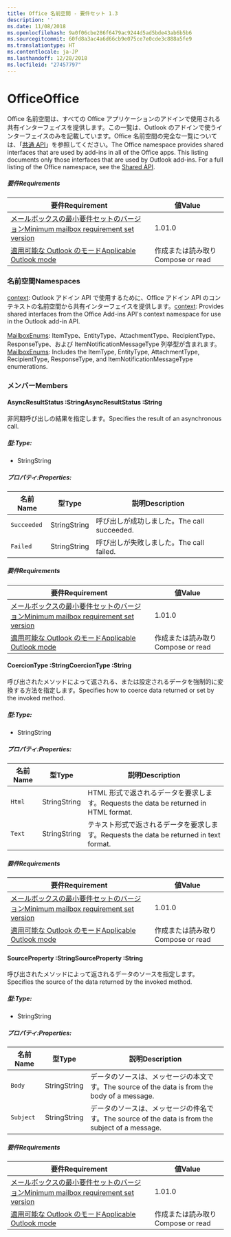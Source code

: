 ```yaml
---
title: Office 名前空間 - 要件セット 1.3
description: ''
ms.date: 11/08/2018
ms.openlocfilehash: 9a0f06cbe286f6479ac9244d5ad5bde43ab6b5b6
ms.sourcegitcommit: 60fd8a3ac4a6d66cb9e075ce7e0cde3c888a5fe9
ms.translationtype: HT
ms.contentlocale: ja-JP
ms.lasthandoff: 12/28/2018
ms.locfileid: "27457797"
---
```

# <a name="office"></a><span data-ttu-id="41537-102">Office</span><span class="sxs-lookup"><span data-stu-id="41537-102">Office</span></span>

<span data-ttu-id="41537-p101">Office 名前空間は、すべての Office アプリケーションのアドインで使用される共有インターフェイスを提供します。この一覧は、Outlook のアドインで使うインターフェイスのみを記載しています。Office 名前空間の完全な一覧については、「[共通 API](/javascript/api/office)」を参照してください。</span><span class="sxs-lookup"><span data-stu-id="41537-p101">The Office namespace provides shared interfaces that are used by add-ins in all of the Office apps. This listing documents only those interfaces that are used by Outlook add-ins. For a full listing of the Office namespace, see the [Shared API](/javascript/api/office).</span></span>

##### <a name="requirements"></a><span data-ttu-id="41537-105">要件</span><span class="sxs-lookup"><span data-stu-id="41537-105">Requirements</span></span>

|<span data-ttu-id="41537-106">要件</span><span class="sxs-lookup"><span data-stu-id="41537-106">Requirement</span></span>| <span data-ttu-id="41537-107">値</span><span class="sxs-lookup"><span data-stu-id="41537-107">Value</span></span>|
|---|---|
|[<span data-ttu-id="41537-108">メールボックスの最小要件セットのバージョン</span><span class="sxs-lookup"><span data-stu-id="41537-108">Minimum mailbox requirement set version</span></span>](/office/dev/add-ins/reference/requirement-sets/outlook-api-requirement-sets)| <span data-ttu-id="41537-109">1.0</span><span class="sxs-lookup"><span data-stu-id="41537-109">1.0</span></span>|
|[<span data-ttu-id="41537-110">適用可能な Outlook のモード</span><span class="sxs-lookup"><span data-stu-id="41537-110">Applicable Outlook mode</span></span>](https://docs.microsoft.com/outlook/add-ins/#extension-points)| <span data-ttu-id="41537-111">作成または読み取り</span><span class="sxs-lookup"><span data-stu-id="41537-111">Compose or read</span></span>|

### <a name="namespaces"></a><span data-ttu-id="41537-112">名前空間</span><span class="sxs-lookup"><span data-stu-id="41537-112">Namespaces</span></span>

<span data-ttu-id="41537-113">[context](office.context.md): Outlook アドイン API で使用するために、Office アドイン API のコンテキストの名前空間から共有インターフェイスを提供します。</span><span class="sxs-lookup"><span data-stu-id="41537-113">[context](office.context.md): Provides shared interfaces from the Office Add-ins API's context namespace for use in the Outlook add-in API.</span></span>

<span data-ttu-id="41537-114">[MailboxEnums](/javascript/api/outlook/office.mailboxenums.attachmenttype): ItemType、EntityType、AttachmentType、RecipientType、ResponseType、および ItemNotificationMessageType 列挙型が含まれます。</span><span class="sxs-lookup"><span data-stu-id="41537-114">[MailboxEnums](/javascript/api/outlook/office.mailboxenums.attachmenttype): Includes the ItemType, EntityType, AttachmentType, RecipientType, ResponseType, and ItemNotificationMessageType enumerations.</span></span>

### <a name="members"></a><span data-ttu-id="41537-115">メンバー</span><span class="sxs-lookup"><span data-stu-id="41537-115">Members</span></span>

####  <a name="asyncresultstatus-string"></a><span data-ttu-id="41537-116">AsyncResultStatus :String</span><span class="sxs-lookup"><span data-stu-id="41537-116">AsyncResultStatus :String</span></span>

<span data-ttu-id="41537-117">非同期呼び出しの結果を指定します。</span><span class="sxs-lookup"><span data-stu-id="41537-117">Specifies the result of an asynchronous call.</span></span>

##### <a name="type"></a><span data-ttu-id="41537-118">型:</span><span class="sxs-lookup"><span data-stu-id="41537-118">Type:</span></span>

*   <span data-ttu-id="41537-119">String</span><span class="sxs-lookup"><span data-stu-id="41537-119">String</span></span>

##### <a name="properties"></a><span data-ttu-id="41537-120">プロパティ:</span><span class="sxs-lookup"><span data-stu-id="41537-120">Properties:</span></span>

|<span data-ttu-id="41537-121">名前</span><span class="sxs-lookup"><span data-stu-id="41537-121">Name</span></span>| <span data-ttu-id="41537-122">型</span><span class="sxs-lookup"><span data-stu-id="41537-122">Type</span></span>| <span data-ttu-id="41537-123">説明</span><span class="sxs-lookup"><span data-stu-id="41537-123">Description</span></span>|
|---|---|---|
|`Succeeded`| <span data-ttu-id="41537-124">String</span><span class="sxs-lookup"><span data-stu-id="41537-124">String</span></span>|<span data-ttu-id="41537-125">呼び出しが成功しました。</span><span class="sxs-lookup"><span data-stu-id="41537-125">The call succeeded.</span></span>|
|`Failed`| <span data-ttu-id="41537-126">String</span><span class="sxs-lookup"><span data-stu-id="41537-126">String</span></span>|<span data-ttu-id="41537-127">呼び出しが失敗しました。</span><span class="sxs-lookup"><span data-stu-id="41537-127">The call failed.</span></span>|

##### <a name="requirements"></a><span data-ttu-id="41537-128">要件</span><span class="sxs-lookup"><span data-stu-id="41537-128">Requirements</span></span>

|<span data-ttu-id="41537-129">要件</span><span class="sxs-lookup"><span data-stu-id="41537-129">Requirement</span></span>| <span data-ttu-id="41537-130">値</span><span class="sxs-lookup"><span data-stu-id="41537-130">Value</span></span>|
|---|---|
|[<span data-ttu-id="41537-131">メールボックスの最小要件セットのバージョン</span><span class="sxs-lookup"><span data-stu-id="41537-131">Minimum mailbox requirement set version</span></span>](/office/dev/add-ins/reference/requirement-sets/outlook-api-requirement-sets)| <span data-ttu-id="41537-132">1.0</span><span class="sxs-lookup"><span data-stu-id="41537-132">1.0</span></span>|
|[<span data-ttu-id="41537-133">適用可能な Outlook のモード</span><span class="sxs-lookup"><span data-stu-id="41537-133">Applicable Outlook mode</span></span>](https://docs.microsoft.com/outlook/add-ins/#extension-points)| <span data-ttu-id="41537-134">作成または読み取り</span><span class="sxs-lookup"><span data-stu-id="41537-134">Compose or read</span></span>|
####  <a name="coerciontype-string"></a><span data-ttu-id="41537-135">CoercionType :String</span><span class="sxs-lookup"><span data-stu-id="41537-135">CoercionType :String</span></span>

<span data-ttu-id="41537-136">呼び出されたメソッドによって返される、または設定されるデータを強制的に変換する方法を指定します。</span><span class="sxs-lookup"><span data-stu-id="41537-136">Specifies how to coerce data returned or set by the invoked method.</span></span>

##### <a name="type"></a><span data-ttu-id="41537-137">型:</span><span class="sxs-lookup"><span data-stu-id="41537-137">Type:</span></span>

*   <span data-ttu-id="41537-138">String</span><span class="sxs-lookup"><span data-stu-id="41537-138">String</span></span>

##### <a name="properties"></a><span data-ttu-id="41537-139">プロパティ:</span><span class="sxs-lookup"><span data-stu-id="41537-139">Properties:</span></span>

|<span data-ttu-id="41537-140">名前</span><span class="sxs-lookup"><span data-stu-id="41537-140">Name</span></span>| <span data-ttu-id="41537-141">型</span><span class="sxs-lookup"><span data-stu-id="41537-141">Type</span></span>| <span data-ttu-id="41537-142">説明</span><span class="sxs-lookup"><span data-stu-id="41537-142">Description</span></span>|
|---|---|---|
|`Html`| <span data-ttu-id="41537-143">String</span><span class="sxs-lookup"><span data-stu-id="41537-143">String</span></span>|<span data-ttu-id="41537-144">HTML 形式で返されるデータを要求します。</span><span class="sxs-lookup"><span data-stu-id="41537-144">Requests the data be returned in HTML format.</span></span>|
|`Text`| <span data-ttu-id="41537-145">String</span><span class="sxs-lookup"><span data-stu-id="41537-145">String</span></span>|<span data-ttu-id="41537-146">テキスト形式で返されるデータを要求します。</span><span class="sxs-lookup"><span data-stu-id="41537-146">Requests the data be returned in text format.</span></span>|

##### <a name="requirements"></a><span data-ttu-id="41537-147">要件</span><span class="sxs-lookup"><span data-stu-id="41537-147">Requirements</span></span>

|<span data-ttu-id="41537-148">要件</span><span class="sxs-lookup"><span data-stu-id="41537-148">Requirement</span></span>| <span data-ttu-id="41537-149">値</span><span class="sxs-lookup"><span data-stu-id="41537-149">Value</span></span>|
|---|---|
|[<span data-ttu-id="41537-150">メールボックスの最小要件セットのバージョン</span><span class="sxs-lookup"><span data-stu-id="41537-150">Minimum mailbox requirement set version</span></span>](/office/dev/add-ins/reference/requirement-sets/outlook-api-requirement-sets)| <span data-ttu-id="41537-151">1.0</span><span class="sxs-lookup"><span data-stu-id="41537-151">1.0</span></span>|
|[<span data-ttu-id="41537-152">適用可能な Outlook のモード</span><span class="sxs-lookup"><span data-stu-id="41537-152">Applicable Outlook mode</span></span>](https://docs.microsoft.com/outlook/add-ins/#extension-points)| <span data-ttu-id="41537-153">作成または読み取り</span><span class="sxs-lookup"><span data-stu-id="41537-153">Compose or read</span></span>|
####  <a name="sourceproperty-string"></a><span data-ttu-id="41537-154">SourceProperty :String</span><span class="sxs-lookup"><span data-stu-id="41537-154">SourceProperty :String</span></span>

<span data-ttu-id="41537-155">呼び出されたメソッドによって返されるデータのソースを指定します。</span><span class="sxs-lookup"><span data-stu-id="41537-155">Specifies the source of the data returned by the invoked method.</span></span>

##### <a name="type"></a><span data-ttu-id="41537-156">型:</span><span class="sxs-lookup"><span data-stu-id="41537-156">Type:</span></span>

*   <span data-ttu-id="41537-157">String</span><span class="sxs-lookup"><span data-stu-id="41537-157">String</span></span>

##### <a name="properties"></a><span data-ttu-id="41537-158">プロパティ:</span><span class="sxs-lookup"><span data-stu-id="41537-158">Properties:</span></span>

|<span data-ttu-id="41537-159">名前</span><span class="sxs-lookup"><span data-stu-id="41537-159">Name</span></span>| <span data-ttu-id="41537-160">型</span><span class="sxs-lookup"><span data-stu-id="41537-160">Type</span></span>| <span data-ttu-id="41537-161">説明</span><span class="sxs-lookup"><span data-stu-id="41537-161">Description</span></span>|
|---|---|---|
|`Body`| <span data-ttu-id="41537-162">String</span><span class="sxs-lookup"><span data-stu-id="41537-162">String</span></span>|<span data-ttu-id="41537-163">データのソースは、メッセージの本文です。</span><span class="sxs-lookup"><span data-stu-id="41537-163">The source of the data is from the body of a message.</span></span>|
|`Subject`| <span data-ttu-id="41537-164">String</span><span class="sxs-lookup"><span data-stu-id="41537-164">String</span></span>|<span data-ttu-id="41537-165">データのソースは、メッセージの件名です。</span><span class="sxs-lookup"><span data-stu-id="41537-165">The source of the data is from the subject of a message.</span></span>|

##### <a name="requirements"></a><span data-ttu-id="41537-166">要件</span><span class="sxs-lookup"><span data-stu-id="41537-166">Requirements</span></span>

|<span data-ttu-id="41537-167">要件</span><span class="sxs-lookup"><span data-stu-id="41537-167">Requirement</span></span>| <span data-ttu-id="41537-168">値</span><span class="sxs-lookup"><span data-stu-id="41537-168">Value</span></span>|
|---|---|
|[<span data-ttu-id="41537-169">メールボックスの最小要件セットのバージョン</span><span class="sxs-lookup"><span data-stu-id="41537-169">Minimum mailbox requirement set version</span></span>](/office/dev/add-ins/reference/requirement-sets/outlook-api-requirement-sets)| <span data-ttu-id="41537-170">1.0</span><span class="sxs-lookup"><span data-stu-id="41537-170">1.0</span></span>|
|[<span data-ttu-id="41537-171">適用可能な Outlook のモード</span><span class="sxs-lookup"><span data-stu-id="41537-171">Applicable Outlook mode</span></span>](https://docs.microsoft.com/outlook/add-ins/#extension-points)| <span data-ttu-id="41537-172">作成または読み取り</span><span class="sxs-lookup"><span data-stu-id="41537-172">Compose or read</span></span>|